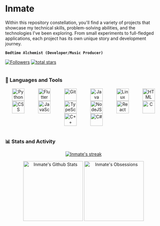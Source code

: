 # Inmate

Within this repository constellation, you'll find a variety of projects that showcase my technical skills, problem-solving abilities, and the technologies I've been exploring. From small experiments to full-fledged applications, each project has its own unique story and development journey.

**`Bedtime Alchemist (Developer/Music Producer)`**

<p align="left">
  <a href="https://github.com/inmate1831?tab=followers">
    <img alt="Followers" title="Follow me on Github" src="https://custom-icon-badges.demolab.com/github/followers/inmate1831?color=f9744b&labelColor=0b0b0b&style=for-the-badge&logo=person-add&label=Follow&logoColor=white"/></a>
  <a href="https://github.com/inmate1831?tab=repositories&sort=stargazers">
    <img alt="total stars" title="Total stars on GitHub" src="https://custom-icon-badges.demolab.com/github/stars/inmate1831?color=d6c4b0&style=for-the-badge&labelColor=0b0b0b&logo=star&logoColor=white"/></a>
</p>

#

### 🧰 Languages and Tools

<div align="center">
    <img align="center" alt="Python" width="40px" style="margin: 0 20px;" src="https://cdn.jsdelivr.net/gh/devicons/devicon/icons/python/python-plain.svg" />
    <img align="center" alt="Flutter" width="40px" style="margin: 0 20px;" src="https://cdn.jsdelivr.net/gh/devicons/devicon@latest/icons/flutter/flutter-original.svg" />
    <img align="center" alt="Git" width="40px" style="margin: 0 20px;" src="https://cdn.jsdelivr.net/gh/devicons/devicon/icons/git/git-original.svg" />
    <img align="center" alt="Java" width="40px" style="margin: 0 20px;" src="https://cdn.jsdelivr.net/gh/devicons/devicon/icons/java/java-original.svg"/>
    <img align="center" alt="Linux" width="40px" style="margin: 0 20px;" src="https://cdn.jsdelivr.net/gh/devicons/devicon/icons/linux/linux-original.svg" />
    <img align="center" alt="HTML" width="40px" style="margin: 0 20px;" src="https://cdn.jsdelivr.net/gh/devicons/devicon/icons/html5/html5-plain.svg" />
    <img align="center" alt="CSS" width="40px" style="margin: 0 20px;" src="https://cdn.jsdelivr.net/gh/devicons/devicon/icons/css3/css3-plain.svg" />
    <img align="center" alt="JavaScript" width="40px" style="margin: 0 20px;" src="https://cdn.jsdelivr.net/gh/devicons/devicon/icons/javascript/javascript-plain.svg" />
    <img align="center" alt="TypeScript" width="40px" style="margin: 0 20px;" src="https://cdn.jsdelivr.net/gh/devicons/devicon@latest/icons/typescript/typescript-original.svg" />
    <img align="center" alt="NodeJS" width="40px" style="margin: 0 20px;" src="https://cdn.jsdelivr.net/gh/devicons/devicon/icons/nodejs/nodejs-original.svg" />
    <img align="center" alt="React" width="40px" style="margin: 0 20px;" src="https://cdn.jsdelivr.net/gh/devicons/devicon/icons/react/react-original.svg" />
    <img align="center" alt="C" width="40px" style="margin: 0 20px;" src="https://cdn.jsdelivr.net/gh/devicons/devicon@latest/icons/c/c-original.svg" />
    <img align="center" alt="C++" width="40px" style="margin: 0 20px;" src="https://cdn.jsdelivr.net/gh/devicons/devicon@latest/icons/cplusplus/cplusplus-original.svg" />
    <img align="center" alt="C#" width="40px" style="margin: 0 20px;" src="https://cdn.jsdelivr.net/gh/devicons/devicon@latest/icons/csharp/csharp-original.svg" />
</div>

#

### 📊 Stats and Activity

<p align="center"><a href="https://github.com/DenverCoder1/github-readme-streak-stats"><img alt="Inmate's streak" src="https://github-readme-streak-stats-9m8ugfa77-denvercoder1.vercel.app/?user=inmate1831&theme=calm&background=00000000&hide_border=true"/></a></p>
<p align="center">
  <a href="https://github.com/anuraghazra/github-readme-stats"><img alt="Inmate's Github Stats" src="https://denvercoder1-github-readme-stats.vercel.app/api/?username=inmate1831&show_icons=true&include_all_commits=true&count_private=true&theme=calm&hide_border=true&bg_color=00000000" height="192px"/></a>
  <a href="https://github.com/anuraghazra/github-readme-stats"><img alt="Inmate's Obsessions" src="https://denvercoder1-github-readme-stats.vercel.app/api/top-langs/?username=inmate1831&langs_count=8&layout=compact&theme=calm&hide_border=true&bg_color=00000000&hide=Jupyter%20Notebook,Roff&custom_title=Inmate's%20Obsessions" height="192px"/></a>
</p>

#
